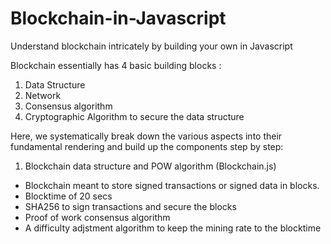 # Blockchain-in-Javascript
Understand blockchain intricately by building your own in Javascript

Blockchain essentially has 4 basic building blocks :

1. Data Structure
2. Network
3. Consensus algorithm
4. Cryptographic Algorithm to secure the data structure

Here, we systematically break down the various aspects into their fundamental rendering and build up the components step by step:

1. Blockchain data structure and POW algorithm (Blockchain.js)
  - Blockchain meant to store signed transactions or signed data in blocks.
  - Blocktime of 20 secs
  - SHA256 to sign transactions and secure the blocks
  - Proof of work consensus algorithm
  - A difficulty adjstment algorithm to keep the mining rate to the blocktime
  
